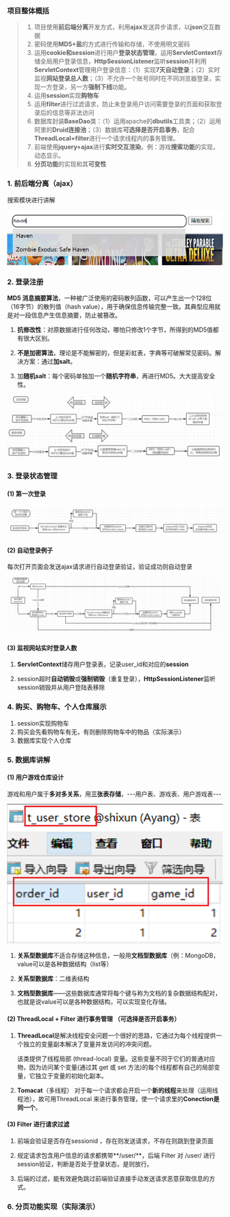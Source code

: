 ### 项目整体概括

>1. 项目使用**前后端分离**开发方式，利用**ajax**发送异步请求，以**json**交互数据
>2. 密码使用**MD5+盐**的方式进行传输和存储，不使用明文密码
>3. 运用**cookie和session**进行用户**登录状态管理**，运用**ServletContext**存储全局用户登录信息，**HttpSessionListener**监听**session**并利用**ServletContext**管理用户登录信息：（1）实现**7天自动登录**；（2）实时监视**网站登录总人数**；（3）不允许一个账号同时在不同浏览器登录，实现一方登录，另一方**强制下线**功能。
>4. 运用**session**实现**购物车**
>5. 运用**filter**进行过滤请求，防止未登录用户访问需要登录的页面和获取登录后的信息等非法访问
>6. 数据库封装**BaseDao**类：（1）运用apache的**dbutils**工具类；（2）运用阿里的**Druid连接池**；（3）数据库**可选择是否开启事务**，配合**ThreadLocal+filter**进行一个请求线程内的事务管理。
>7. 前端使用**jquery+ajax**进行**实时交互渲染**。例：游戏**搜索功能**的实现，动态显示。
>8. **分页功能**的实现和其**可变性**

### 1. 前后端分离（ajax）

搜索模块进行讲解

<img src="./images/search.png" />

### 2. 登录注册 

**MD5 消息摘要算法**，一种被广泛使用的密码散列函数，可以产生出一个128位（16字节）的散列值（hash value），用于确保信息传输完整一致。其典型应用就是对一段信息产生信息摘要，防止被篡改。

1. **抗修改性**：对原数据进行任何改动，哪怕只修改1个字节，所得到的MD5值都有很大区别。

2. **不是加密算法**，理论是不能解密的，但是彩虹表，字典等可破解常见密码。解决方案：通过**加salt**。

3. 加**随机salt**：每个密码单独加一个**随机字符串**，再进行MD5。大大提高安全性。

<img src="./images/login.png" >

<img src="./images/sign_up.png" >

### 3. 登录状态管理

#### (1) 第一次登录

<img src="./images/first_login.png" >

#### (2) 自动登录例子

每次打开页面会发送ajax请求进行自动登录验证，验证成功则自动登录

<img src="./images/auto_login.png" >

#### (3) 监视网站实时登录人数

1. **ServletContext**储存用户登录表，记录user_id和对应的**session**

2. session超时**自动销毁**或**强制销毁**（重复登录），**HttpSessionListener**监听session销毁并从用户登陆表移除

### 4. 购买、购物车、个人仓库展示

1. session实现购物车
2. 购买会先看购物车有无，有则删除购物车中的物品（实际演示）
3. 数据库实现个人仓库

### 5. 数据库讲解

#### (1) 用户游戏仓库设计

游戏和用户属于**多对多关系**，用**三张表存储**，---用户表、游戏表、用户游戏表---

<img src="./images/user_game.png" >

1. **关系型数据库**不适合存储这种信息，一般用**文档型数据库**（例：MongoDB，value可以是各种数据结构（list等）

2. **关系型数据库**：二维表结构
3. **文档型数据库**——这些数据库通常将每个键与称为文档的复杂数据结构配对，也就是说value可以是各种数据结构，可以实现变化存储。

#### (2) ThreadLocal + Filter 进行事务管理 （可选择是否开启事务）

1. **ThreadLocal**是解决线程安全问题一个很好的思路，它通过为每个线程提供一个独立的变量副本解决了变量并发访问的冲突问题。

   该类提供了线程局部 (thread-local) 变量。这些变量不同于它们的普通对应物，因为访问某个变量(通过其 get 或 set 方法)的每个线程都有自己的局部变量，它独立于变量的初始化副本。

2. **Tomacat**（多线程） 对于每一个请求都会开启一个**新的线程**来处理（运用线程池），故可用ThreadLocal 来进行事务管理，使一个请求里的**Conection是同一个**。

#### (3) Filter 进行请求过滤

1. 前端会验证是否存在sessionid ，存在则发送请求，不存在则跳到登录页面

2. 规定请求包含用户信息的请求都携带**/user/**，后端 Filter 对 /user/ 进行session验证，判断是否处于登录状态，是则放行。

3. 后端的过滤，能有效避免跳过前端验证直接手动发送请求恶意获取信息的方式。

### 6. 分页功能实现（实际演示）
